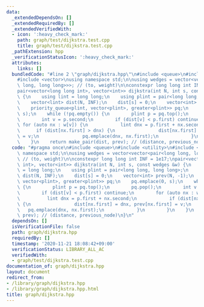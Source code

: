 ```yaml
---
data:
  _extendedDependsOn: []
  _extendedRequiredBy: []
  _extendedVerifiedWith:
  - icon: ':heavy_check_mark:'
    path: graph/test/dijkstra.test.cpp
    title: graph/test/dijkstra.test.cpp
  _pathExtension: hpp
  _verificationStatusIcon: ':heavy_check_mark:'
  attributes:
    links: []
  bundledCode: "#line 2 \"graph/dijkstra.hpp\"\n#include <queue>\n#include <utility>\n\
    #include <vector>\nusing namespace std;\n\nusing wedges = vector<vector<pair<long\
    \ long, long long>>>; // (to, weight)\n\nconstexpr long long int INF = 1e17;\n\
    pair<vector<long long int>, vector<int>> dijkstra(int N, int s, const wedges &w)\
    \ {\n    using lint = long long;\n    using plint = pair<long long, long long>;\n\
    \    vector<lint> dist(N, INF);\n    dist[s] = 0;\n    vector<int> prev(N, -1);\n\
    \    priority_queue<plint, vector<plint>, greater<plint>> pq;\n    pq.emplace(0,\
    \ s);\n    while (!pq.empty()) {\n        plint p = pq.top();\n        pq.pop();\n\
    \        int v = p.second;\n        if (dist[v] < p.first) continue;\n       \
    \ for (auto nx : w[v]) {\n            lint dnx = p.first + nx.second;\n      \
    \      if (dist[nx.first] > dnx) {\n                dist[nx.first] = dnx, prev[nx.first]\
    \ = v;\n                pq.emplace(dnx, nx.first);\n            }\n        }\n\
    \    }\n    return make_pair(dist, prev); // (distance, previous_node)\n}\n"
  code: "#pragma once\n#include <queue>\n#include <utility>\n#include <vector>\nusing\
    \ namespace std;\n\nusing wedges = vector<vector<pair<long long, long long>>>;\
    \ // (to, weight)\n\nconstexpr long long int INF = 1e17;\npair<vector<long long\
    \ int>, vector<int>> dijkstra(int N, int s, const wedges &w) {\n    using lint\
    \ = long long;\n    using plint = pair<long long, long long>;\n    vector<lint>\
    \ dist(N, INF);\n    dist[s] = 0;\n    vector<int> prev(N, -1);\n    priority_queue<plint,\
    \ vector<plint>, greater<plint>> pq;\n    pq.emplace(0, s);\n    while (!pq.empty())\
    \ {\n        plint p = pq.top();\n        pq.pop();\n        int v = p.second;\n\
    \        if (dist[v] < p.first) continue;\n        for (auto nx : w[v]) {\n  \
    \          lint dnx = p.first + nx.second;\n            if (dist[nx.first] > dnx)\
    \ {\n                dist[nx.first] = dnx, prev[nx.first] = v;\n             \
    \   pq.emplace(dnx, nx.first);\n            }\n        }\n    }\n    return make_pair(dist,\
    \ prev); // (distance, previous_node)\n}\n"
  dependsOn: []
  isVerificationFile: false
  path: graph/dijkstra.hpp
  requiredBy: []
  timestamp: '2020-11-21 18:08:42+09:00'
  verificationStatus: LIBRARY_ALL_AC
  verifiedWith:
  - graph/test/dijkstra.test.cpp
documentation_of: graph/dijkstra.hpp
layout: document
redirect_from:
- /library/graph/dijkstra.hpp
- /library/graph/dijkstra.hpp.html
title: graph/dijkstra.hpp
---
```

